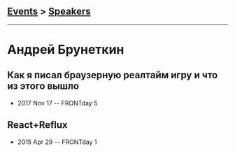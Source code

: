 ## [Events](../README.md) > [Speakers](../speakers.md)
---

# Андрей Брунеткин

## Как я писал браузерную реалтайм игру и что из этого вышло
- 2017 Nov 17 -- FRONTday 5    
## React+Reflux
- 2015 Apr 29 -- FRONTday 1    
